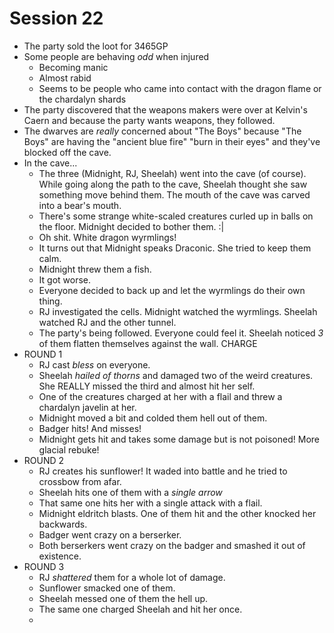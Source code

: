 # Session 22
* The party sold the loot for 3465GP
* Some people are behaving _odd_ when injured
	* Becoming manic
	* Almost rabid
	* Seems to be people who came into contact with the dragon flame or the chardalyn shards
* The party discovered that the weapons makers were over at Kelvin's Caern and because the party wants weapons, they followed.
* The dwarves are _really_ concerned about "The Boys" because  "The Boys" are having the "ancient blue fire" "burn in their eyes" and they've blocked off the cave.
* In the cave...
	* The three (Midnight, RJ, Sheelah) went into the cave (of course). While going along the path to the cave, Sheelah thought she saw something move behind them. The mouth of the cave was carved into a bear's mouth.
	* There's some strange white-scaled creatures curled up in balls on the floor. Midnight decided to bother them. :|
	* Oh shit. White dragon wyrmlings!
	* It turns out that Midnight speaks Draconic. She tried to keep them calm.
	* Midnight threw them a fish.
	* It got worse.
	* Everyone decided to back up and let the wyrmlings do their own thing.
	* RJ investigated the cells. Midnight watched the wyrmlings. Sheelah watched RJ and the other tunnel.
	* The party's being followed. Everyone could feel it. Sheelah noticed _3_ of them flatten themselves against the wall. CHARGE
* ROUND 1
	* RJ cast _bless_ on everyone.
	* Sheelah _hailed of thorns_ and damaged two of the weird creatures. She REALLY missed the third and almost hit her self.
	* One of the creatures charged at her with a flail and threw a chardalyn javelin at her.
	* Midnight moved a bit and colded them hell out of them.
	* Badger hits! And misses!
	* Midnight gets hit and takes some damage but is not poisoned! More glacial rebuke!
* ROUND 2
	* RJ creates his sunflower! It waded into battle and he tried to crossbow from afar.
	* Sheelah hits one of them with a _single arrow_
	* That same one hits her with a single attack with a flail.
	* Midnight eldritch blasts. One of them hit and the other knocked her backwards.
	* Badger went crazy on a berserker.
	* Both berserkers went crazy on the badger and smashed it out of existence.
* ROUND 3
	* RJ _shattered_ them for a whole lot of damage.
	* Sunflower smacked one of them.
	* Sheelah messed one of them the hell up.
	* The same one charged Sheelah and hit her once.
	* 
<!--stackedit_data:
eyJoaXN0b3J5IjpbLTMzMzk0Nzg1LDQyNzY2NjMwOSwxNjg0ND
Q1OTI5LC05MTUyMDk1NTksLTEyMjIzMDEwNSwtNDMyNzgyNDYy
LDQxNDAwMTUyOCwtMjExNTg1MDM5M119
-->
